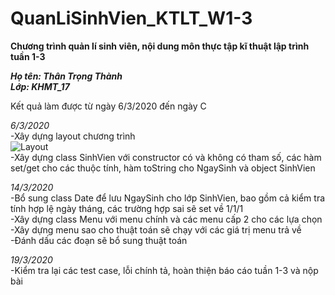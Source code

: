# QuanLiSinhVien_KTLT_W1-3  
**Chương trình quản lí sinh viên, nội dung môn thực tập kĩ thuật lập trình tuần 1-3**  

***Họ tên: Thân Trọng Thành  
Lớp: KHMT_17***    

Kết quả làm được từ ngày 6/3/2020 đến ngày C  

*6/3/2020*  
-Xây dựng layout chương trình  
![Layout](https://raw.githubusercontent.com/trongthanht3/QuanLiSinhVien_KTLT_W1-3/master/LayoutIMG/Layout.png)  
-Xây dựng class SinhVien với constructor có và không có tham số, các hàm set/get cho các thuộc tính, hàm toString cho NgaySinh và object SinhVien  

*14/3/2020*  
-Bổ sung class Date để lưu NgaySinh cho lớp SinhVien, bao gồm cả kiểm tra tính hợp lệ ngày tháng, các trường hợp sai sẽ set về 1/1/1  
-Xây dựng class Menu với menu chính và các menu cấp 2 cho các lựa chọn  
-Xây dựng menu sao cho thuật toán sẽ chạy với các giá trị menu trả về  
-Đánh dấu các đoạn sẽ bổ sung thuật toán  
  
*19/3/2020*  
-Kiểm tra lại các test case, lỗi chính tả, hoàn thiện báo cáo tuần 1-3 và nộp bài  
